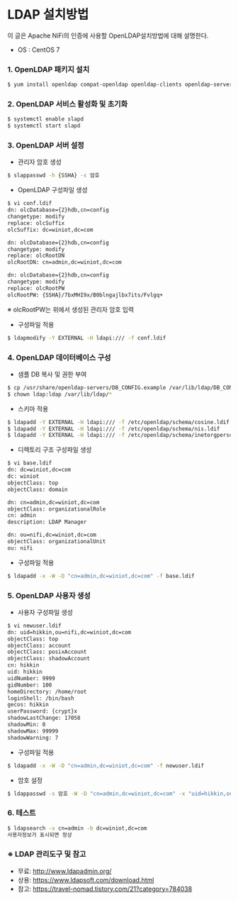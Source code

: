 # LDAP 설치방법
이 글은 Apache NiFi의 인증에 사용할 OpenLDAP설치방법에 대해 설명한다. <br/>
- OS : CentOS 7

### 1. OpenLDAP 패키지 설치
```bash
$ yum install openldap compat-openldap openldap-clients openldap-servers openldap-servers-sql openldap-devel
```
### 2. OpenLDAP 서비스 활성화 및 초기화
```bash
$ systemctl enable slapd
$ systemctl start slapd
```
### 3. OpenLDAP 서버 설정
- 관리자 암호 생성
```bash
$ slappasswd -h {SSHA} -s 암호
```
- OpenLDAP 구성파일 생성
```bash
$ vi conf.ldif
dn: olcDatabase={2}hdb,cn=config
changetype: modify
replace: olcSuffix
olcSuffix: dc=winiot,dc=com

dn: olcDatabase={2}hdb,cn=config
changetype: modify
replace: olcRootDN
olcRootDN: cn=admin,dc=winiot,dc=com

dn: olcDatabase={2}hdb,cn=config
changetype: modify
replace: olcRootPW
olcRootPW: {SSHA}/7bxMHI9x/B0blngajlbx7its/Fvlgq+
```
※ olcRootPW는 위에서 생성된 관리자 암호 입력
- 구성파일 적용
```bash
$ ldapmodify -Y EXTERNAL -H ldapi:/// -f conf.ldif
```
### 4. OpenLDAP 데이터베이스 구성
- 샘플 DB 복사 및 권한 부여
```bash
$ cp /usr/share/openldap-servers/DB_CONFIG.example /var/lib/ldap/DB_CONFIG
$ chown ldap:ldap /var/lib/ldap/*
```
- 스키마 적용
```bash
$ ldapadd -Y EXTERNAL -H ldapi:/// -f /etc/openldap/schema/cosine.ldif
$ ldapadd -Y EXTERNAL -H ldapi:/// -f /etc/openldap/schema/nis.ldif
$ ldapadd -Y EXTERNAL -H ldapi:/// -f /etc/openldap/schema/inetorgperson.ldif
```
- 디렉토리 구조 구성파일 생성
```bash
$ vi base.ldif
dn: dc=winiot,dc=com
dc: winiot
objectClass: top
objectClass: domain

dn: cn=admin,dc=winiot,dc=com
objectClass: organizationalRole
cn: admin
description: LDAP Manager

dn: ou=nifi,dc=winiot,dc=com
objectClass: organizationalUnit
ou: nifi
```
- 구성파일 적용
```bash
$ ldapadd -x -W -D "cn=admin,dc=winiot,dc=com" -f base.ldif
```
### 5. OpenLDAP 사용자 생성
- 사용자 구성파일 생성
```bash
$ vi newuser.ldif
dn: uid=hikkin,ou=nifi,dc=winiot,dc=com
objectClass: top
objectClass: account
objectClass: posixAccount
objectClass: shadowAccount
cn: hikkin
uid: hikkin
uidNumber: 9999
gidNumber: 100
homeDirectory: /home/root
loginShell: /bin/bash
gecos: hikkin
userPassword: {crypt}x
shadowLastChange: 17058
shadowMin: 0
shadowMax: 99999
shadowWarning: 7
```
- 구성파일 적용
```bash
$ ldapadd -x -W -D "cn=admin,dc=winiot,dc=com" -f newuser.ldif
```
- 암호 설정
```bash
$ ldappasswd -s 암호 -W -D "cn=admin,dc=winiot,dc=com" -x "uid=hikkin,ou=nifi,dc=winiot,dc=com"
```
### 6. 테스트
```bash
$ ldapsearch -x cn=admin -b dc=winiot,dc=com
사용자정보가 표시되면 정상
```
### ※ LDAP 관리도구 및 참고
- 무료: http://www.ldapadmin.org/
- 상용: https://www.ldapsoft.com/download.html
- 참고: https://travel-nomad.tistory.com/21?category=784038
